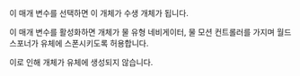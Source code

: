 이 매개 변수를 선택하면 이 개체가 수생 개체가 됩니다.

이 매개 변수를 활성화하면 개체가 물 유형 네비게이터, 물 모션 컨트롤러를 가지며 월드 스포너가 유체에 스폰시키도록 허용합니다.

이로 인해 개체가 유체에 생성되지 않습니다.